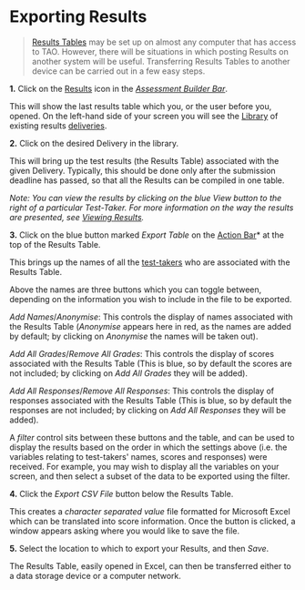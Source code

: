 <!--
    created_at: 2016-12-15
    authors:         
      - Catherine Pease
--> 

# Exporting Results

>[Results Tables](../appendix/glossary.md#results-table) may be set up on almost any computer that has access to TAO. However, there will be situations in which posting Results on another system will be useful. Transferring Results Tables to another device can be carried out in a few easy steps.

**1.**  Click on the [Results](../appendix/glossary.md#results) icon in the *[Assessment Builder Bar](../appendix/glossary.md#assessment-builder-bar)*.

This will show the last results table which you, or the user before you, opened. On the left-hand side of your screen you will see the [Library](../appendix/glossary.md#library) of existing results [deliveries](../appendix/glossary.md#delivery).

**2.** Click on the desired Delivery in the library. 

This will bring up the test results (the Results Table) associated with the given Delivery. Typically, this should be done only after the submission deadline has passed, so that all the Results can be compiled in one table.

*Note: You can view the results by clicking on the blue View button to the right of a particular Test-Taker. For more information on the way the results are presented, see [Viewing Results]().*

**3.** Click on the blue button marked *Export Table* on the [Action Bar](../appendix/glossary.md#action-bar)* at the top of the Results Table.

This brings up the names of all the [test-takers](../appendix/glossary.md#test-taker) who are associated with the Results Table. 

Above the names are three buttons which you can toggle between, depending on the information you wish to include in the file to be exported.

*Add Names*/*Anonymise*: This controls the display of names associated with the Results Table (*Anonymise* appears here in red, as the names are added by default; by clicking on *Anonymise* the names will be taken out).

*Add All Grades*/*Remove All Grades*: This controls the display of scores associated with the Results Table (This is blue, so by default the scores are not included; by clicking on *Add All Grades* they will be added).

*Add All Responses*/*Remove All Responses*: This controls the display of responses associated with the Results Table (This is blue, so by default the responses are not included; by clicking on *Add All Responses* they will be added). 

A *filter* control sits between these buttons and the table, and can be used to display the results based on the order in which the settings above (i.e. the variables relating to test-takers' names, scores and responses) were received. For example, you may wish to display all the variables on your screen, and then select a subset of the data to be exported using the filter.


**4.** Click the *Export CSV File* button below the Results Table.

This creates a *character separated value* file formatted for Microsoft Excel which can be translated into score information. Once the button is clicked, a window appears asking where you would like to save the file.

**5.** Select the location to which to export your Results, and then *Save*.

The Results Table, easily opened in Excel, can then be transferred either to a data storage device or a computer network.